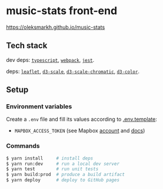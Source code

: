 # music-stats front-end

https://oleksmarkh.github.io/music-stats

## Tech stack

dev deps:
[`typescript`](https://www.typescriptlang.org/docs),
[`webpack`](https://webpack.js.org/api),
[`jest`](https://facebook.github.io/jest).

deps:
[`leaflet`](http://leafletjs.com),
[`d3-scale`](https://github.com/d3/d3-scale),
[`d3-scale-chromatic`](https://github.com/d3/d3-scale-chromatic),
[`d3-color`](https://github.com/d3/d3-color).

## Setup

### Environment variables

Create a `.env` file and fill its values according to [.env.template](.env.template):

* `MAPBOX_ACCESS_TOKEN` (see Mapbox [account](https://www.mapbox.com/account/access-tokens) and [docs](https://www.mapbox.com/help/how-access-tokens-work))

### Commands

```bash
$ yarn install     # install deps
$ yarn run:dev     # run a local dev server
$ yarn test        # run unit tests
$ yarn build:prod  # produce a build artifact
$ yarn deploy      # deploy to GitHub pages
```
